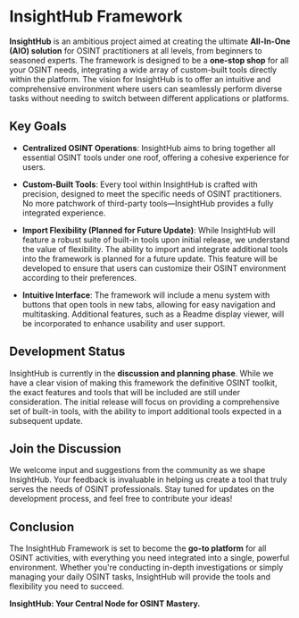 # InsightHub Framework

**InsightHub** is an ambitious project aimed at creating the ultimate **All-In-One (AIO) solution** for OSINT practitioners at all levels, from beginners to seasoned experts. The framework is designed to be a **one-stop shop** for all your OSINT needs, integrating a wide array of custom-built tools directly within the platform. The vision for InsightHub is to offer an intuitive and comprehensive environment where users can seamlessly perform diverse tasks without needing to switch between different applications or platforms.

## **Key Goals**

- **Centralized OSINT Operations**: InsightHub aims to bring together all essential OSINT tools under one roof, offering a cohesive experience for users.
  
- **Custom-Built Tools**: Every tool within InsightHub is crafted with precision, designed to meet the specific needs of OSINT practitioners. No more patchwork of third-party tools—InsightHub provides a fully integrated experience.
  
- **Import Flexibility (Planned for Future Update)**: While InsightHub will feature a robust suite of built-in tools upon initial release, we understand the value of flexibility. The ability to import and integrate additional tools into the framework is planned for a future update. This feature will be developed to ensure that users can customize their OSINT environment according to their preferences.

- **Intuitive Interface**: The framework will include a menu system with buttons that open tools in new tabs, allowing for easy navigation and multitasking. Additional features, such as a Readme display viewer, will be incorporated to enhance usability and user support.

## **Development Status**

InsightHub is currently in the **discussion and planning phase**. While we have a clear vision of making this framework the definitive OSINT toolkit, the exact features and tools that will be included are still under consideration. The initial release will focus on providing a comprehensive set of built-in tools, with the ability to import additional tools expected in a subsequent update.

## **Join the Discussion**

We welcome input and suggestions from the community as we shape InsightHub. Your feedback is invaluable in helping us create a tool that truly serves the needs of OSINT professionals. Stay tuned for updates on the development process, and feel free to contribute your ideas!

## **Conclusion**

The InsightHub Framework is set to become the **go-to platform** for all OSINT activities, with everything you need integrated into a single, powerful environment. Whether you're conducting in-depth investigations or simply managing your daily OSINT tasks, InsightHub will provide the tools and flexibility you need to succeed.

**InsightHub: Your Central Node for OSINT Mastery.**

